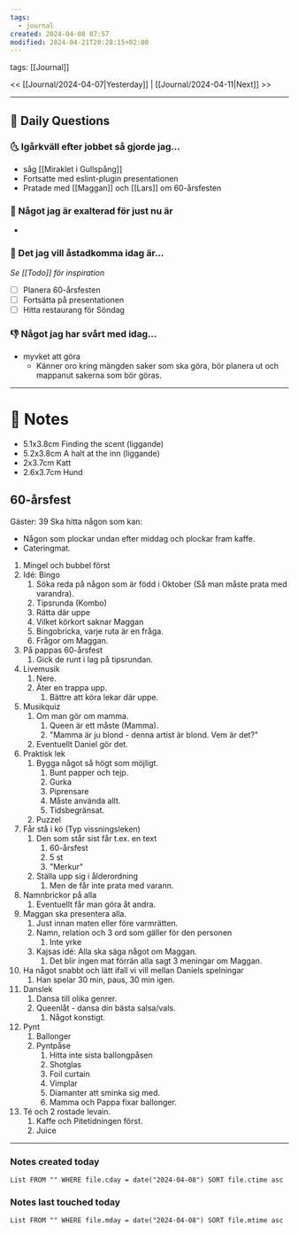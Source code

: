 ```yaml
---
tags:
  - journal
created: 2024-04-08 07:57
modified: 2024-04-21T20:28:15+02:00
---
```

tags: [[Journal]] 

<< [[Journal/2024-04-07|Yesterday]] | [[Journal/2024-04-11|Next]] >>

---
## 📅 Daily Questions
### 🌜 Igårkväll efter jobbet så gjorde jag...
- såg [[Miraklet i Gullspång]]
- Fortsatte med eslint-plugin presentationen
- Pratade med [[Maggan]] och [[Lars]] om 60-årsfesten

### 🙌 Något jag är exalterad för just nu är
- 

### 🚀 Det jag vill åstadkomma idag är...
_Se [[Todo]] för inspiration_
- [ ] Planera 60-årsfesten
- [ ] Fortsätta på presentationen
- [ ] Hitta restaurang för Söndag

### 👎 Något jag har svårt med idag...
- myvket att göra
	- Känner oro kring mängden saker som ska göra, bör planera ut och mappanut sakerna som bör göras.

---
# 📝 Notes
- 5.1x3.8cm Finding the scent (liggande)
- 5.2x3.8cm A halt at the inn (liggande)
- 2x3.7cm Katt
- 2.6x3.7cm Hund

## 60-årsfest
Gäster: 39
Ska hitta någon som kan:
* Någon som plockar undan efter middag och plockar fram kaffe.
* Cateringmat.

1. Mingel och bubbel först
2. Idé: Bingo
	1. Söka reda på någon som är född i Oktober (Så man måste prata med varandra).
	2. Tipsrunda (Kombo)
	3. Rätta där uppe
	4. Vilket körkort saknar Maggan
	5. Bingobricka, varje ruta är en fråga.
	6. Frågor om Maggan.
3. På pappas 60-årsfest
	1. Gick de runt i lag på tipsrundan.
4. Livemusik
	1. Nere.
	2. Äter en trappa upp.
		1. Bättre att köra lekar där uppe.
5. Musikquiz
	1. Om man gör om mamma.
		1. Queen är ett måste (Mamma).
		2. "Mamma är ju blond - denna artist är blond. Vem är det?"
	2. Eventuellt Daniel gör det.
6. Praktisk lek
	1. Bygga något så högt som möjligt.
		1. Bunt papper och tejp.
		2. Gurka
		3. Piprensare
		4. Måste använda allt.
		5. Tidsbegränsat.
	2. Puzzel
7. Får stå i kö (Typ vissningsleken)
	1. Den som står sist får t.ex. en text
		1. 60-årsfest
		2. 5 st
		3. "Merkur"
	2. Ställa upp sig i ålderordning
		1. Men de får inte prata med varann.
8. Namnbrickor på alla
	1. Eventuellt får man göra åt andra.
9. Maggan ska presentera alla.
	1. Just innan maten eller före varmrätten.
	2. Namn, relation och 3 ord som gäller för den personen
		1. Inte yrke
	3. Kajsas idé: Alla ska säga något om Maggan.
		1. Det blir ingen mat förrän alla sagt 3 meningar om Maggan.
10. Ha något snabbt och lätt ifall vi vill mellan Daniels spelningar
	1. Han spelar 30 min, paus, 30 min igen.
11. Danslek
	1. Dansa till olika genrer.
	2. Queenlåt - dansa din bästa salsa/vals.
		1. Något konstigt.
12. Pynt
	1. Ballonger
	2. Pyntpåse
		1. Hitta inte sista ballongpåsen
		2. Shotglas
		3. Foil curtain
		4. Vimplar
		5. Diamanter att sminka sig med.
		6. Mamma och Pappa fixar ballonger.
13. Té och 2 rostade levain.
	1. Kaffe och Pitetidningen först.
	2. Juice
---
### Notes created today
```dataview
List FROM "" WHERE file.cday = date("2024-04-08") SORT file.ctime asc
```
### Notes last touched today
```dataview
List FROM "" WHERE file.mday = date("2024-04-08") SORT file.mtime asc
```